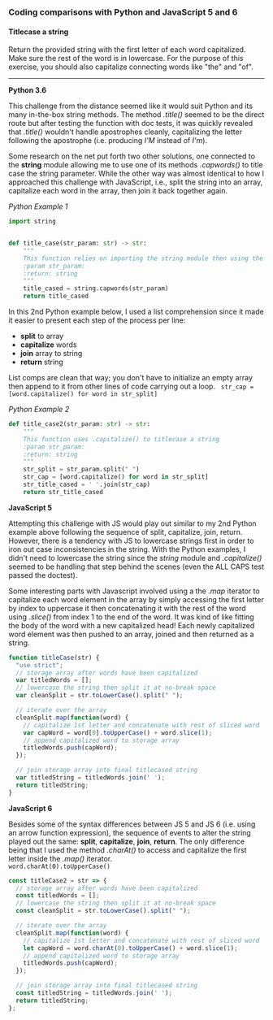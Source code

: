### Coding comparisons with Python and JavaScript 5 and 6

#### Titlecase a string

Return the provided string with the first letter of each word capitalized. Make sure the rest of the word is in lowercase.  For the purpose of this exercise, you should also capitalize connecting words like "the" and "of".
<hr>

**Python 3.6**

This challenge from the distance seemed like it would suit Python and its many in-the-box string methods.  The method _.title()_ seemed to be the direct route but after testing the function with doc tests, it was quickly revealed that _.title()_ wouldn't handle apostrophes cleanly, capitalizing the letter following the apostrophe (i.e. producing _I'M_ instead of _I'm_).

Some research on the net put forth two other solutions, one connected to the __string__ module allowing me to use one of its methods _.capwords()_ to title case the string parameter.  While the other way was almost identical to how I approached this challenge with JavaScript, i.e., split the string into an array, capitalize each word in the array, then join it back together again.

_Python Example 1_
```python
import string


def title_case(str_param: str) -> str:
    """
    This function relies on importing the string module then using the .capwords method to titlecase a string
    :param str_param:
    :return: string
    """
    title_cased = string.capwords(str_param)
    return title_cased
```

In this 2nd Python example below, I used a list comprehension since it made it easier to present each step of the process per line: 
- **split** to array
- **capitalize** words
- **join** array to string
- **return** string

List comps are clean that way; you don't have to initialize an empty array then append to it from other lines of code carrying out a loop.
``` str_cap = [word.capitalize() for word in str_split]```

_Python Example 2_
```python
def title_case2(str_param: str) -> str:
    """
    This function uses .capitalize() to titlecase a string
    :param str_param:
    :return: string
    """
    str_split = str_param.split(" ")
    str_cap = [word.capitalize() for word in str_split]
    str_title_cased = ' '.join(str_cap)
    return str_title_cased
```


**JavaScript 5**

Attempting this challenge with JS would play out similar to my 2nd Python example above following the sequence of split, capitalize, join, return. However, there is a tendency with JS to lowercase strings first in order to iron out case inconsistencies in the string.  With the Python examples, I didn't need to lowercase the string since the _string_ module and _.capitalize()_ seemed to be handling that step behind the scenes (even the ALL CAPS test passed the doctest).

Some interesting parts with Javascript involved using a the _.map_ iterator to capitalize each word element in the array by simply accessing the first letter by index to uppercase it then concatenating it with the rest of the word using _.slice()_ from index 1 to the end of the word.  It was kind of like fitting the body of the word with a new capitalized head!  Each newly capitalized word element was then pushed to an array, joined and then returned as a string.

```javascript
function titleCase(str) {
  "use strict";
  // storage array after words have been capitalized
  var titledWords = [];
  // lowercase the string then split it at no-break space
  var cleanSplit = str.toLowerCase().split(" ");

  // iterate over the array
  cleanSplit.map(function(word) {
    // capitalize 1st letter and concatenate with rest of sliced word
    var capWord = word[0].toUpperCase() + word.slice(1);
    // append capitalized word to storage array
    titledWords.push(capWord);
  });

  // join storage array into final titlecased string
  var titledString = titledWords.join(' ');
  return titledString;
}
```

**JavaScript 6**

Besides some of the syntax differences between JS 5 and JS 6 (i.e. using an arrow function expression), the sequence of events to alter the string played out the same: **split**, **capitalize**, **join**, **return**. The only difference being that I used the method _.charAt()_ to access and capitalize the first letter inside the _.map()_ iterator.  
```word.charAt(0).toUpperCase()```

```javascript
const titleCase2 = str => {
  // storage array after words have been capitalized
  const titledWords = [];
  // lowercase the string then split it at no-break space
  const cleanSplit = str.toLowerCase().split(" ");

  // iterate over the array
  cleanSplit.map(function(word) {
    // capitalize 1st letter and concatenate with rest of sliced word
    let capWord = word.charAt(0).toUpperCase() + word.slice(1);
    // append capitalized word to storage array
    titledWords.push(capWord);
  });

  // join storage array into final titlecased string
  const titledString = titledWords.join(' ');
  return titledString;
};
```